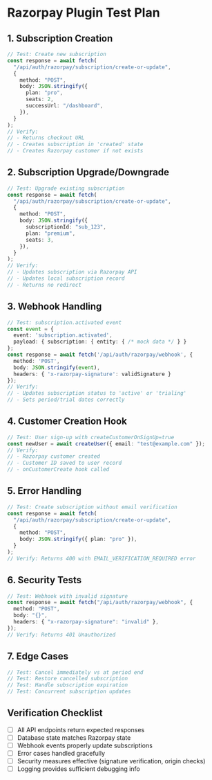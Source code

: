 # Razorpay Plugin Test Plan

## 1. Subscription Creation

```typescript
// Test: Create new subscription
const response = await fetch(
  "/api/auth/razorpay/subscription/create-or-update",
  {
    method: "POST",
    body: JSON.stringify({
      plan: "pro",
      seats: 2,
      successUrl: "/dashboard",
    }),
  }
);
// Verify:
// - Returns checkout URL
// - Creates subscription in 'created' state
// - Creates Razorpay customer if not exists
```

## 2. Subscription Upgrade/Downgrade

```typescript
// Test: Upgrade existing subscription
const response = await fetch(
  "/api/auth/razorpay/subscription/create-or-update",
  {
    method: "POST",
    body: JSON.stringify({
      subscriptionId: "sub_123",
      plan: "premium",
      seats: 3,
    }),
  }
);
// Verify:
// - Updates subscription via Razorpay API
// - Updates local subscription record
// - Returns no redirect
```

## 3. Webhook Handling

```typescript
// Test: subscription.activated event
const event = {
  event: 'subscription.activated',
  payload: { subscription: { entity: { /* mock data */ } }
};
const response = await fetch('/api/auth/razorpay/webhook', {
  method: 'POST',
  body: JSON.stringify(event),
  headers: { 'x-razorpay-signature': validSignature }
});
// Verify:
// - Updates subscription status to 'active' or 'trialing'
// - Sets period/trial dates correctly
```

## 4. Customer Creation Hook

```typescript
// Test: User sign-up with createCustomerOnSignUp=true
const newUser = await createUser({ email: "test@example.com" });
// Verify:
// - Razorpay customer created
// - Customer ID saved to user record
// - onCustomerCreate hook called
```

## 5. Error Handling

```typescript
// Test: Create subscription without email verification
const response = await fetch(
  "/api/auth/razorpay/subscription/create-or-update",
  {
    method: "POST",
    body: JSON.stringify({ plan: "pro" }),
  }
);
// Verify: Returns 400 with EMAIL_VERIFICATION_REQUIRED error
```

## 6. Security Tests

```typescript
// Test: Webhook with invalid signature
const response = await fetch("/api/auth/razorpay/webhook", {
  method: "POST",
  body: "{}",
  headers: { "x-razorpay-signature": "invalid" },
});
// Verify: Returns 401 Unauthorized
```

## 7. Edge Cases

```typescript
// Test: Cancel immediately vs at period end
// Test: Restore cancelled subscription
// Test: Handle subscription expiration
// Test: Concurrent subscription updates
```

## Verification Checklist

- [ ] All API endpoints return expected responses
- [ ] Database state matches Razorpay state
- [ ] Webhook events properly update subscriptions
- [ ] Error cases handled gracefully
- [ ] Security measures effective (signature verification, origin checks)
- [ ] Logging provides sufficient debugging info
